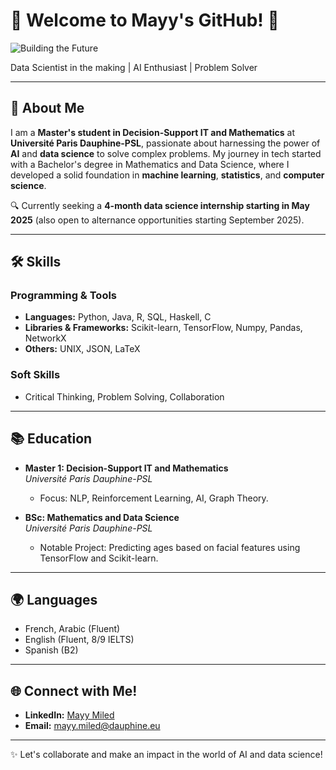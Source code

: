 # 🌟 Welcome to Mayy's GitHub! 🌟

![Building the Future](https://media.giphy.com/media/l4FGuhL4U2WyjdkaY/giphy.gif)


Data Scientist in the making | AI Enthusiast | Problem Solver

---

## 🧠 About Me

I am a **Master's student in Decision-Support IT and Mathematics** at **Université Paris Dauphine-PSL**, passionate about harnessing the power of **AI** and **data science** to solve complex problems. My journey in tech started with a Bachelor's degree in Mathematics and Data Science, where I developed a solid foundation in **machine learning**, **statistics**, and **computer science**.

🔍 Currently seeking a **4-month data science internship starting in May 2025** (also open to alternance opportunities starting September 2025). 

---

## 🛠️ Skills

### Programming & Tools
- **Languages:** Python, Java, R, SQL, Haskell, C  
- **Libraries & Frameworks:** Scikit-learn, TensorFlow, Numpy, Pandas, NetworkX  
- **Others:** UNIX, JSON, LaTeX  

### Soft Skills
- Critical Thinking, Problem Solving, Collaboration

---

## 📚 Education

- **Master 1: Decision-Support IT and Mathematics**  
  _Université Paris Dauphine-PSL_  
  - Focus: NLP, Reinforcement Learning, AI, Graph Theory.

- **BSc: Mathematics and Data Science**  
  _Université Paris Dauphine-PSL_  
  - Notable Project: Predicting ages based on facial features using TensorFlow and Scikit-learn.

---

## 🌍 Languages

- French, Arabic (Fluent)  
- English (Fluent, 8/9 IELTS)  
- Spanish (B2)  

---

## 🌐 Connect with Me!

- **LinkedIn:** [Mayy Miled](https://www.linkedin.com/in/mayy-miled/)  
- **Email:** mayy.miled@dauphine.eu  

---

✨ Let's collaborate and make an impact in the world of AI and data science!  

